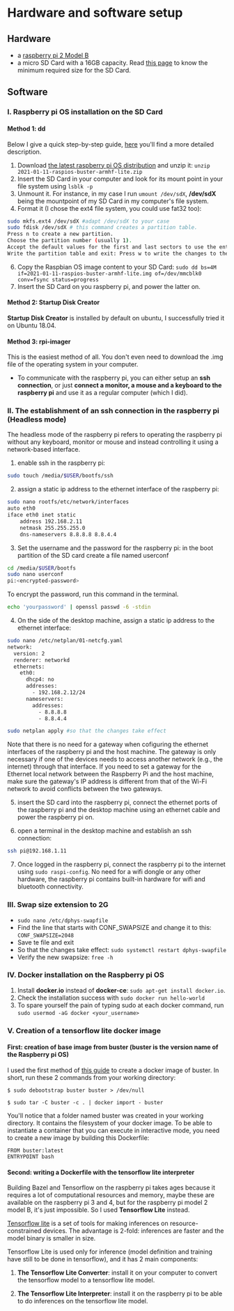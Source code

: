 # Hardware and software setup
## Hardware
- a [raspberry pi 2 Model B](https://www.raspberrypi.org/products/raspberry-pi-2-model-b/)
- a micro SD Card with a 16GB capacity. Read [this page](https://www.raspberrypi.org/documentation/installation/sd-cards.md) to know the minimum required size for the SD Card.

## Software
### I. Raspberry pi OS installation on the SD Card

#### Method 1: dd
Below I give a quick step-by-step guide, [here](https://www.raspberrypi.org/documentation/installation/installing-images/linux.md) you'll find a more detailed description.
1. Download [the latest raspberry pi OS distribution](https://www.raspberrypi.org/downloads/raspberry-pi-os/) and unzip it: `unzip 2021-01-11-raspios-buster-armhf-lite.zip`
2. Insert the SD Card in your computer and look for its mount point in your file system using `lsblk -p`
4. Unmount it. For instance, in my case I run `umount /dev/sdX`, **/dev/sdX** being the mountpoint of my SD Card in my computer's file system.
5. Format it (I chose the ext4 file system, you could use fat32 too):
  ```bash
  sudo mkfs.ext4 /dev/sdX #adapt /dev/sdX to your case
  sudo fdisk /dev/sdX # this command creates a partition table.
  Press n to create a new partition.
  Choose the partition number (usually 1).
  Accept the default values for the first and last sectors to use the entire disk.
  Write the partition table and exit: Press w to write the changes to the disk and exit.
  ``` 
6. Copy the Raspbian OS image content to your SD Card: `sudo dd bs=4M if=2021-01-11-raspios-buster-armhf-lite.img of=/dev/mmcblk0 conv=fsync status=progress`
7. Insert the SD Card on you raspberry pi, and power the latter on.

#### Method 2: Startup Disk Creator
**Startup Disk Creator** is installed by default on ubuntu, I successfully tried it on Ubuntu 18.04.

#### Method 3: rpi-imager
This is the easiest method of all. You don't even need to download the .img file of the operating system in your computer.


- To communicate with the raspberry pi, you can either setup an **ssh connection**, or just **connect a monitor, a mouse and a keyboard to the raspberry pi** and use it as a regular computer (which I did).

### II. The establishment of an ssh connection in the raspberry pi (Headless mode)
The headless mode of the raspberry pi refers to operating the raspberry pi without any keyboard, monitor or mouse and instead controlling it using a network-based interface.
1. enable ssh in the raspberry pi:
```bash
sudo touch /media/$USER/bootfs/ssh
```
2. assign a static ip address to the ethernet interface of the raspberry pi:
```bash
sudo nano rootfs/etc/network/interfaces
auto eth0
iface eth0 inet static
    address 192.168.2.11
    netmask 255.255.255.0
    dns-nameservers 8.8.8.8 8.8.4.4
```
3. Set the username and the password for the raspberry pi: in the boot partition of the SD card create a file named userconf
```bash
cd /media/$USER/bootfs
sudo nano userconf
pi:<encrypted-password>
```
To encrypt the password, run this command in the terminal.
```bash
echo 'yourpassword' | openssl passwd -6 -stdin
```
4. On the side of the desktop machine, assign a static ip address to the ethernet interface:
```bash
sudo nano /etc/netplan/01-netcfg.yaml
network:
  version: 2
  renderer: networkd
  ethernets:
    eth0:
      dhcp4: no
      addresses:
        - 192.168.2.12/24
      nameservers:
        addresses:
          - 8.8.8.8
          - 8.8.4.4
```
```bash
sudo netplan apply #so that the changes take effect
```
Note that there is no need for a gateway when cofiguring the ethernet interfaces of the raspberry pi and the host machine. The gateway is only necessary if one of the devices needs to access another network (e.g., the internet) through that interface. If you need to set a gateway for the Ethernet local network between the Raspberry Pi and the host machine, make sure the gateway's IP address is different from that of the Wi-Fi network to avoid conflicts between the two gateways.

5. insert the SD card into the raspberry pi, connect the ethernet ports of the raspberry pi and the desktop machine using an ethernet cable and power the raspberry pi on.

6. open a terminal in the desktop machine and establish an ssh connection:
```bash
ssh pi@192.168.1.11
```

7. Once logged in the raspberry pi, connect the raspberry pi to the internet using ```sudo raspi-config```. No need for a wifi dongle or any other hardware, the raspberry pi contains built-in hardware for wifi and bluetooth connectivity.

### III. Swap size extension to 2G
- ```sudo nano /etc/dphys-swapfile```
- Find the line that starts with CONF_SWAPSIZE and change it to this: ```CONF_SWAPSIZE=2048```
- Save te file and exit
- So that the changes take effect: ```sudo systemctl restart dphys-swapfile```
- Verify the new swapsize: ```free -h```

### IV. Docker installation on the Raspberry pi OS
1. Install **docker.io** instead of **docker-ce**: `sudo apt-get install docker.io`.
2. Check the installation success with `sudo docker run hello-world`
3. To spare yourself the pain of typing sudo at each docker command, run `sudo usermod -aG docker <your_username>`

### V. Creation of a tensorflow lite docker image
#### First: creation of base image from buster (buster is the version name of the Raspberry pi OS)
I used the first method of [this guide](https://docs.docker.com/develop/develop-images/baseimages/) to create a docker image of buster.
In short, run these 2 commands from your working directory:

`$ sudo debootstrap buster buster > /dev/null`

`$ sudo tar -C buster -c . | docker import - buster`

You'll notice that a folder named buster was created in your working directory. It contains the filesystem of your docker image.
To be able to instantiate a container that you can execute in interactive mode, you need to create a new image by building this Dockerfile:
```
FROM buster:latest
ENTRYPOINT bash
```
#### Second: writing a Dockerfile with the tensorflow lite interpreter

Building Bazel and Tensorflow on the raspberry pi takes ages because it requires a lot of computational resources and memory, maybe these are available on the raspberry pi 3 and 4, but for the raspberry pi model 2 model B, it's just impossible. So I used **Tensorflow Lite** instead.

[Tensorflow lite](https://www.tensorflow.org/lite/guide) is a set of tools for making inferences on resource-constrained devices. The advantage is 2-fold: inferences are faster and the model binary is smaller in size.

Tensorflow Lite is used only for inference (model definition and training have still to be done in tensorflow), and it has 2 main components:

1. **The Tensorflow Lite Converter**: install it on your computer to convert the tensorflow model to a tensorflow lite model.

2. **The Tensorflow Lite Interpreter**: install it on the raspberry pi to be able to do inferences on the tensorflow lite model.
